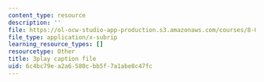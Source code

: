 ```yaml
---
content_type: resource
description: ''
file: https://ol-ocw-studio-app-production.s3.amazonaws.com/courses/8-01sc-classical-mechanics-fall-2016/6c4bc79ea2a6580cbb5f7a1abe8c47fc_FlHKTvUjD6g.vtt
file_type: application/x-subrip
learning_resource_types: []
resourcetype: Other
title: 3play caption file
uid: 6c4bc79e-a2a6-580c-bb5f-7a1abe8c47fc
---
```

